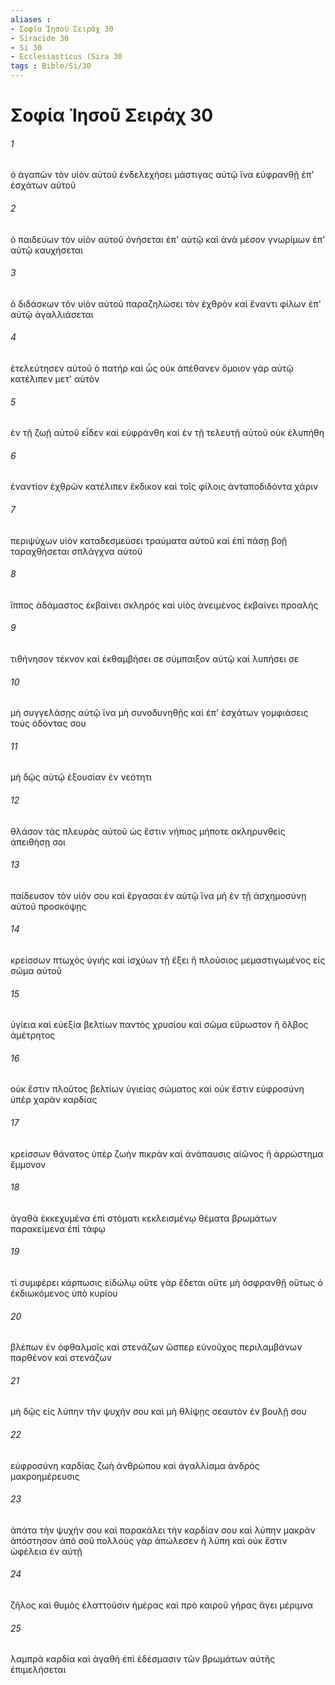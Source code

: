 ```yaml
---
aliases : 
- Σοφία Ἰησοῦ Σειράχ 30
- Siracide 30
- Si 30
- Ecclesiasticus (Sira 30
tags : Bible/Si/30
---
```


# Σοφία Ἰησοῦ Σειράχ 30

###### 1
ὁ ἀγαπῶν τὸν υἱὸν αὐτοῦ ἐνδελεχήσει μάστιγας αὐτῷ ἵνα εὐφρανθῇ ἐπ' ἐσχάτων αὐτοῦ
###### 2
ὁ παιδεύων τὸν υἱὸν αὐτοῦ ὀνήσεται ἐπ' αὐτῷ καὶ ἀνὰ μέσον γνωρίμων ἐπ' αὐτῷ καυχήσεται
###### 3
ὁ διδάσκων τὸν υἱὸν αὐτοῦ παραζηλώσει τὸν ἐχθρὸν καὶ ἔναντι φίλων ἐπ' αὐτῷ ἀγαλλιάσεται
###### 4
ἐτελεύτησεν αὐτοῦ ὁ πατήρ καὶ ὧς οὐκ ἀπέθανεν ὅμοιον γὰρ αὐτῷ κατέλιπεν μετ' αὐτόν
###### 5
ἐν τῇ ζωῇ αὐτοῦ εἶδεν καὶ εὐφράνθη καὶ ἐν τῇ τελευτῇ αὐτοῦ οὐκ ἐλυπήθη
###### 6
ἐναντίον ἐχθρῶν κατέλιπεν ἔκδικον καὶ τοῖς φίλοις ἀνταποδιδόντα χάριν
###### 7
περιψύχων υἱὸν καταδεσμεύσει τραύματα αὐτοῦ καὶ ἐπὶ πάσῃ βοῇ ταραχθήσεται σπλάγχνα αὐτοῦ
###### 8
ἵππος ἀδάμαστος ἐκβαίνει σκληρός καὶ υἱὸς ἀνειμένος ἐκβαίνει προαλής
###### 9
τιθήνησον τέκνον καὶ ἐκθαμβήσει σε σύμπαιξον αὐτῷ καὶ λυπήσει σε
###### 10
μὴ συγγελάσῃς αὐτῷ ἵνα μὴ συνοδυνηθῇς καὶ ἐπ' ἐσχάτων γομφιάσεις τοὺς ὀδόντας σου
###### 11
μὴ δῷς αὐτῷ ἐξουσίαν ἐν νεότητι
###### 12
θλάσον τὰς πλευρὰς αὐτοῦ ὡς ἔστιν νήπιος μήποτε σκληρυνθεὶς ἀπειθήσῃ σοι
###### 13
παίδευσον τὸν υἱόν σου καὶ ἔργασαι ἐν αὐτῷ ἵνα μὴ ἐν τῇ ἀσχημοσύνῃ αὐτοῦ προσκόψῃς
###### 14
κρείσσων πτωχὸς ὑγιὴς καὶ ἰσχύων τῇ ἕξει ἢ πλούσιος μεμαστιγωμένος εἰς σῶμα αὐτοῦ
###### 15
ὑγίεια καὶ εὐεξία βελτίων παντὸς χρυσίου καὶ σῶμα εὔρωστον ἢ ὄλβος ἀμέτρητος
###### 16
οὐκ ἔστιν πλοῦτος βελτίων ὑγιείας σώματος καὶ οὐκ ἔστιν εὐφροσύνη ὑπὲρ χαρὰν καρδίας
###### 17
κρείσσων θάνατος ὑπὲρ ζωὴν πικρὰν καὶ ἀνάπαυσις αἰῶνος ἢ ἀρρώστημα ἔμμονον
###### 18
ἀγαθὰ ἐκκεχυμένα ἐπὶ στόματι κεκλεισμένῳ θέματα βρωμάτων παρακείμενα ἐπὶ τάφῳ
###### 19
τί συμφέρει κάρπωσις εἰδώλῳ οὔτε γὰρ ἔδεται οὔτε μὴ ὀσφρανθῇ οὕτως ὁ ἐκδιωκόμενος ὑπὸ κυρίου
###### 20
βλέπων ἐν ὀφθαλμοῖς καὶ στενάζων ὥσπερ εὐνοῦχος περιλαμβάνων παρθένον καὶ στενάζων
###### 21
μὴ δῷς εἰς λύπην τὴν ψυχήν σου καὶ μὴ θλίψῃς σεαυτὸν ἐν βουλῇ σου
###### 22
εὐφροσύνη καρδίας ζωὴ ἀνθρώπου καὶ ἀγαλλίαμα ἀνδρὸς μακροημέρευσις
###### 23
ἀπάτα τὴν ψυχήν σου καὶ παρακάλει τὴν καρδίαν σου καὶ λύπην μακρὰν ἀπόστησον ἀπὸ σοῦ πολλοὺς γὰρ ἀπώλεσεν ἡ λύπη καὶ οὐκ ἔστιν ὠφέλεια ἐν αὐτῇ
###### 24
ζῆλος καὶ θυμὸς ἐλαττοῦσιν ἡμέρας καὶ πρὸ καιροῦ γῆρας ἄγει μέριμνα
###### 25
λαμπρὰ καρδία καὶ ἀγαθὴ ἐπὶ ἐδέσμασιν τῶν βρωμάτων αὐτῆς ἐπιμελήσεται
